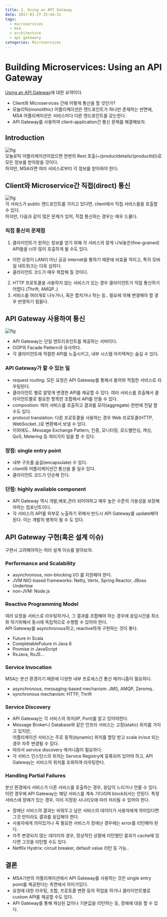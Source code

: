 ```yaml
---
title: 2. Using an API Gateway
date: 2017-01-27 15:44:31
tags:   
  - microservices
  - msa
  - architecture
  - api gatewary
categories: Microservices
---
```

# Building Microservices: Using an API Gateway
[Using an API Gateway](https://www.nginx.com/blog/building-microservices-using-an-api-gateway/)에 대한 요약이다.

- Client와 Microservices 간에 어떻게 통신을 할 것인가?
- 모놀리틱(monolithic) 어플리케이션은 엔드포인트가 하나만 존재하는 반면에,
  MSA 어플리케이션은 서비스마다 다른 엔드포인트를 갖는한다.
- API Gateway를 사용하여 client-application간 통신 문제를 해결해보자.

## Introduction
![fig](https://www.nginx.com/wp-content/uploads/2015/06/Amazonapp.png "")  
모놀로틱 어플리케이션이었으면 한번의 Rest 호출(~/productdetails/{productId})로 모든 정보를 받아왔을 것이다.  
하지만, MSA라면 여러 서비스로부터 각 정보를 받아와야 한다.  

## Client와 Microservice간 직접(direct) 통신
![fig](https://www.nginx.com/wp-content/uploads/2015/06/Graph-08.png "")  
각 서비스가 public 엔드포인트를 가지고 있다면, client에서 직접 서비스들을 호출할 수 있다.  
하지만, 다음과 같이 많은 문제가 있어, 직접 통신하는 경우는 매우 드물다.  

### 직접 통신의 문제점
1. 클라이언트가 원하는 정보를 얻기 위해 각 서비스의 잘게 나눠놓은(fine-grained) API들을 너무 많이 호출하게 될 수도 있다.
 * 이런 요청이 LAN이 아닌 공공 internet을 통하기 때문에 비효율 적이고, 특히 모바일 네트워크는 더욱 심하다.
 * 클라이언트 코드가 매우 복잡해 질 것이다.
2. HTTP 프로토콜을 사용하지 않는 서비스가 있는 경우 클라이언트가 직접 통신하기 어렵다.(Thrift, AMQP..)
3. 서비스를 여러개로 나누거나, 혹은 합치거나 하는 등.. 필요에 의해 변경해야 할 경우 반영하기 힘들다.

## API Gateway 사용하여 통신
![fig](https://www.nginx.com/wp-content/uploads/2015/06/Graph-09.png "")
- API Gateway는 단일 엔트리포인트를 제공하는 서버이다.
- OOP의 Facade Pattern과 유사하다.
- 각 클라이언트에 적절한 API를 노출시키고, 내부 시스템 아키텍쳐는 숨길 수 있다.

### API Gateway가 할 수 있는 일
- request routing: 모든 요청은 API Gateway를 통해서 들어와 적절한 서비스로 라우팅된다.
- 클라이언트 별로 알맞게 변경한 API를 제공할 수 있다. 여러 서비스를 호출해서 클라이언트별로 필요한 항목만 조합해서 API를 만들 수 있다.
- composition: 여러 서비스를 호출하고 결과를 모아(aggregate) 한번에 전달 할 수도 있다.
- protocol translation: 다른 프로토콜을 사용하는 경우 Web 프로토콜(HTTP, WebSocket..)로 변환해서 보낼 수 있다.
- 이외에도.. Message Exchange Pattern, 인증, 모니터링, 로드밸런싱, 캐싱, QoS, Metering 등 여러가지 일을 할 수 있다.

### 장점: single entry point
- 내부 구조를 숨길(encapsulate) 수 있다.
- client와 어플리케이션간 통신을 줄 일수 있다.
- 클라이언트 코드가 단순해 진다.

### 단점: highly available component
- API Gateway 역시 개발,배포,관리 되어야하고 매우 높은 수준의 가용성을 보장해야하는 컴포넌트이다.
- 각 서비스의 API를 외부로 노출하기 위해서 반드시 API Gateway를 update해야 된다. 이는 개발의 병목이 될 수 도 있다.

## API Gateway 구현(혹은 설계 이슈)
구현시 고려해야하는 여러 설계 이슈를 알아보자.  

### Performance and Scalability
- asynchronous, non-blocking I/O 를 지원해야 한다.
- JVM NIO-based frameworks: Netty, Vertx, Spring Reactor, JBoss Undertow
- non-JVM: Node.js

### Reactive Programming Model
여러 요청을 서비스로 라우팅하거나, 그 결과를 조합해야 하는 경우에 응답시간을 최소화 하기위해서 동시에 독립적으로 수행할 수 있어야 한다.  
API Gateway를 asynchronous하고, reactive하게 구현하는 것이 좋다.  
- Future in Scala
- CompletableFuture in Java 8
- Promise in JavaScript
- RxJava, RxJS...

### Service Invocation
MSA는 분산 환경이기 때문에 다양한 내부 프로세스간 통신 메카니즘이 필요하다.  
- asynchronous, messaging-based mechanism: JMS, AMQP, Zeromq..
- synchronous mechanism: HTTP, Thrift

### Service Discovery
- API Gateway는 각 서비스의 위치(IP, Port)를 알고 있어야한다.
- Message Broker나 Database와 같은 인프라 서비스는 고정(static) 위치를 가지고 있지만,  
  어플리케이션 서비스는 주로 동적(dynamic) 위치를 할당 받고 scale in/out 되는 경우 자주 변경될 수 있다.
- 따라서 service discovery 메카니즘이 필요하다.
- 각 서비스 인스턴스의 위치는 Service Registry에 등록되어 있어야 하고,
  API Gateway는 서비스의 위치를 조회하여 라우팅한다.

### Handling Partial Failures
분산 환경에서 서비스가 다른 서비스를 호출하는 경우, 응답이 느리거나 안올 수 있다. 이런 경우에 API Gateway는 해당 서비스를 계속 기다리며 block되서는 안된다. 특정 서비스에 장애가 있는 경우, 미리 지정된 시나리오에 따라 처리될 수 있어야 한다.
- 장애난 서비스의 결과는 비워두고 남은 서비스의 데이터가 사용자에게 의미있다면 그것 만이라도 결과를 응답해야 한다.
- 사용자에게 의미있거나 꼭 필요한 서비스가 장애난 경우에는 error를 리턴해야 된다.
- 자주 변경되지 않는 데이터의 경우, 정상적인 상황에 리턴했던 결과가 cache에 있다면 그것을 리턴할 수도 있다.
- Netflix Hystrix: circuit breaker, default value 리턴 등 가능..


## 결론
- MSA기반의 어플리케이션에서 API Gateway를 사용하는 것은 single entry point를 제공한다는 측면에서 의미가있다.  
- 요청에 대한 라우팅, 조합, 프로토콜 변환 등의 작업을 하거나 클라이언트별로  custom API를 제공할 수도 있다.  
- API Gateway를 통해 캐싱된 값이나 기본값을 리턴하는 등, 장애에 대응 할 수 있다.
